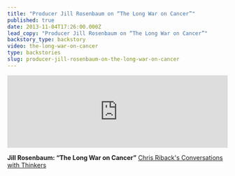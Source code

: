 ```yaml
---
title: "Producer Jill Rosenbaum on “The Long War on Cancer”"
published: true
date: 2013-11-04T17:26:00.000Z
lead_copy: "Producer Jill Rosenbaum on “The Long War on Cancer”"
backstory_type: backstory
video: the-long-war-on-cancer
type: backstories
slug: producer-jill-rosenbaum-on-the-long-war-on-cancer
---
```

<iframe width="100%" height="166" scrolling="no" frameborder="no" src="https://w.soundcloud.com/player/?url=https%3A//api.soundcloud.com/tracks/118593308&amp;color=ff6600&amp;show_artwork=false"></iframe>

**Jill Rosenbaum: “The Long War on Cancer”**
[Chris Riback's Conversations with Thinkers](http://chrisriback.com/2013/11/04/retro-reports-jill-rosenbaum-the-long-war-on-cancer/)

